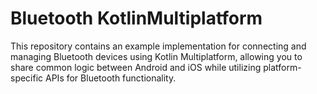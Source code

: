 # Bluetooth KotlinMultiplatform
This repository contains an example implementation for connecting and managing Bluetooth devices using Kotlin Multiplatform, allowing you to share common logic between Android and iOS while utilizing platform-specific APIs for Bluetooth functionality. 
